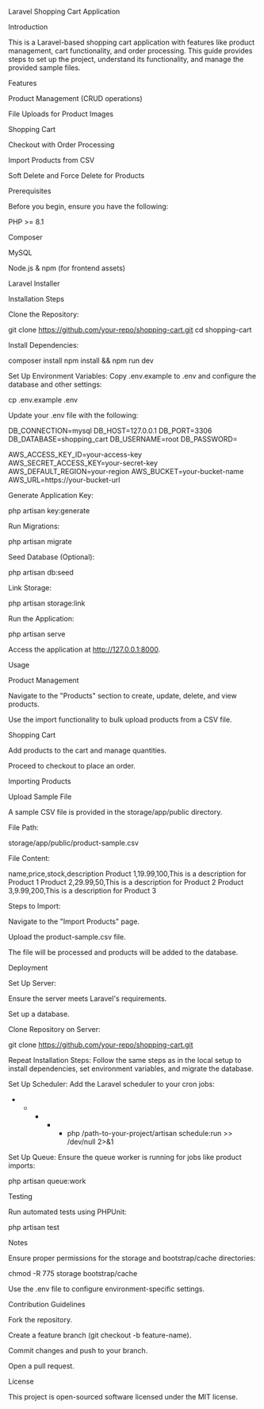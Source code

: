 Laravel Shopping Cart Application

Introduction

This is a Laravel-based shopping cart application with features like product management, cart functionality, and order processing. This guide provides steps to set up the project, understand its functionality, and manage the provided sample files.

Features

Product Management (CRUD operations)

File Uploads for Product Images

Shopping Cart

Checkout with Order Processing

Import Products from CSV

Soft Delete and Force Delete for Products

Prerequisites

Before you begin, ensure you have the following:

PHP >= 8.1

Composer

MySQL

Node.js & npm (for frontend assets)

Laravel Installer

Installation Steps

Clone the Repository:

git clone https://github.com/your-repo/shopping-cart.git
cd shopping-cart

Install Dependencies:

composer install
npm install && npm run dev

Set Up Environment Variables:
Copy .env.example to .env and configure the database and other settings:

cp .env.example .env

Update your .env file with the following:

DB_CONNECTION=mysql
DB_HOST=127.0.0.1
DB_PORT=3306
DB_DATABASE=shopping_cart
DB_USERNAME=root
DB_PASSWORD=

AWS_ACCESS_KEY_ID=your-access-key
AWS_SECRET_ACCESS_KEY=your-secret-key
AWS_DEFAULT_REGION=your-region
AWS_BUCKET=your-bucket-name
AWS_URL=https://your-bucket-url

Generate Application Key:

php artisan key:generate

Run Migrations:

php artisan migrate

Seed Database (Optional):

php artisan db:seed

Link Storage:

php artisan storage:link

Run the Application:

php artisan serve

Access the application at http://127.0.0.1:8000.

Usage

Product Management

Navigate to the "Products" section to create, update, delete, and view products.

Use the import functionality to bulk upload products from a CSV file.

Shopping Cart

Add products to the cart and manage quantities.

Proceed to checkout to place an order.

Importing Products

Upload Sample File

A sample CSV file is provided in the storage/app/public directory.

File Path:

storage/app/public/product-sample.csv

File Content:

name,price,stock,description
Product 1,19.99,100,This is a description for Product 1
Product 2,29.99,50,This is a description for Product 2
Product 3,9.99,200,This is a description for Product 3

Steps to Import:

Navigate to the "Import Products" page.

Upload the product-sample.csv file.

The file will be processed and products will be added to the database.

Deployment

Set Up Server:

Ensure the server meets Laravel's requirements.

Set up a database.

Clone Repository on Server:

git clone https://github.com/your-repo/shopping-cart.git

Repeat Installation Steps:
Follow the same steps as in the local setup to install dependencies, set environment variables, and migrate the database.

Set Up Scheduler:
Add the Laravel scheduler to your cron jobs:

* * * * * php /path-to-your-project/artisan schedule:run >> /dev/null 2>&1

Set Up Queue:
Ensure the queue worker is running for jobs like product imports:

php artisan queue:work

Testing

Run automated tests using PHPUnit:

php artisan test

Notes

Ensure proper permissions for the storage and bootstrap/cache directories:

chmod -R 775 storage bootstrap/cache

Use the .env file to configure environment-specific settings.

Contribution Guidelines

Fork the repository.

Create a feature branch (git checkout -b feature-name).

Commit changes and push to your branch.

Open a pull request.

License

This project is open-sourced software licensed under the MIT license.